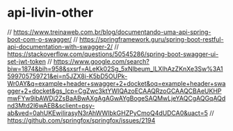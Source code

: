 # api-livin-other


//  https://www.treinaweb.com.br/blog/documentando-uma-api-spring-boot-com-o-swagger/
//  https://springframework.guru/spring-boot-restful-api-documentation-with-swagger-2/
//  https://stackoverflow.com/questions/50545286/spring-boot-swagger-ui-set-jwt-token
//  https://www.google.com/search?biw=1874&bih=958&sxsrf=ALeKk02Sg_5xNlbeum_lLXIhAzZKnXe3Sw%3A1599705759721&ei=n5JZX8i-K5bD5OUPk-Wr0AY&q=example+header+swagger+2+docket&oq=example+header+swagger+2+docket&gs_lcp=CgZwc3ktYWIQAzoECAAQRzoGCAAQCBAeUKHPmwFYw9ibAWDj2ZsBaABwAXgAgAGwAYgBogeSAQMwLjeYAQCgAQGqAQdnd3Mtd2l6wAEB&sclient=psy-ab&ved=0ahUKEwiIirasyN3rAhWWIbkGHZPyCmoQ4dUDCA0&uact=5
//  https://github.com/springfox/springfox/issues/2194
  
